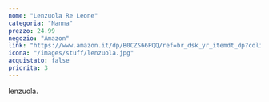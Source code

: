```yaml
---
nome: "Lenzuola Re Leone"
categoria: "Nanna"
prezzo: 24.99
negozio: "Amazon"
link: "https://www.amazon.it/dp/B0CZS66PQQ/ref=br_dsk_yr_itemdt_dp?colid=3QGQUT8WCNDK0&coliid=I2DZASBQKPTVEG&th=1"
icona: "/images/stuff/lenzuola.jpg"
acquistato: false
priorita: 3
---
```


lenzuola.
